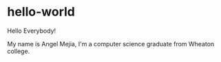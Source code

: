 # hello-world

Hello Everybody!

My name is Angel Mejia, I'm a computer science graduate from Wheaton college.


